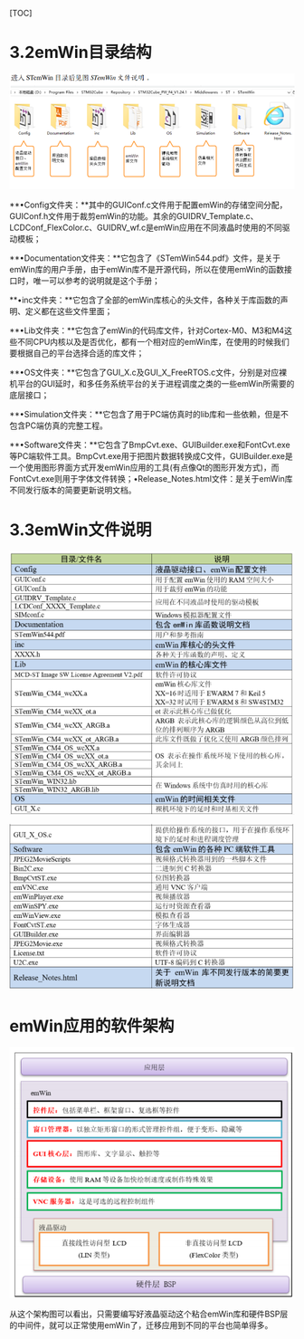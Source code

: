 [TOC]



# 3.2emWin目录结构

![image-20210206141236911](Pitchers/emWin文件和应用架构/image-20210206141236911.png)

**•Config文件夹：**其中的GUIConf.c文件用于配置emWin的存储空间分配，GUIConf.h文件用于裁剪emWin的功能。其余的GUIDRV_Template.c、LCDConf_FlexColor.c、GUIDRV_wf.c是emWin应用在不同液晶时使用的不同驱动模板；

**•Documentation文件夹：**它包含了《STemWin544.pdf》文件，是关于emWin库的用户手册，由于emWin库不是开源代码，所以在使用emWin的函数接口时，唯一可以参考的说明就是这个手册；

**•inc文件夹：**它包含了全部的emWin库核心的头文件，各种关于库函数的声明、定义都在这些文件里面；

**•Lib文件夹：**它包含了emWin的代码库文件，针对Cortex-M0、M3和M4这些不同CPU内核以及是否优化，都有一个相对应的emWin库，在使用的时候我们要根据自己的平台选择合适的库文件；

**•OS文件夹：**它包含了GUI_X.c及GUI_X_FreeRTOS.c文件，分别是对应裸机平台的GUI延时，和多任务系统平台的关于进程调度之类的一些emWin所需要的底层接口；

**•Simulation文件夹：**它包含了用于PC端仿真时的lib库和一些依赖，但是不包含PC端仿真的完整工程。

**•Software文件夹：**它包含了BmpCvt.exe、GUIBuilder.exe和FontCvt.exe等PC端软件工具。BmpCvt.exe用于把图片数据转换成C文件，GUIBuilder.exe是一个使用图形界面方式开发emWin应用的工具(有点像Qt的图形开发方式)，而FontCvt.exe则用于字体文件转换；•Release_Notes.html文件：是关于emWin库不同发行版本的简要更新说明文档。

# 3.3emWin文件说明

![image-20210206142658943](Pitchers/emWin文件和应用架构/image-20210206142658943.png)



![image-20210206142739839](Pitchers/emWin文件和应用架构/image-20210206142739839.png)

# emWin应用的软件架构

![image-20210206142835249](Pitchers/emWin文件和应用架构/image-20210206142835249.png)

从这个架构图可以看出，只需要编写好液晶驱动这个粘合emWin库和硬件BSP层的中间件，就可以正常使用emWin了，迁移应用到不同的平台也简单得多。